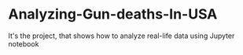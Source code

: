 # Analyzing-Gun-deaths-In-USA

It's the project, that shows how to analyze real-life data using Jupyter notebook
